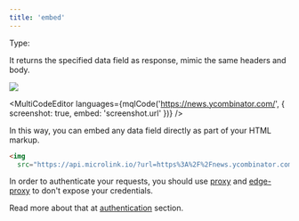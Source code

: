 ```yaml
---
title: 'embed'
--- 
```


Type: <Type children='<string>'/>

It returns the specified data field as response, mimic the same headers and body.

![](https://api.microlink.io/?url=https%3A%2F%2Fnews.ycombinator.com%2F&meta=false&screenshot=&embed=screenshot.url)

<MultiCodeEditor languages={mqlCode('https://news.ycombinator.com/', { screenshot: true, embed: 'screenshot.url' })} />

<Figcaption children='You can use dot notation to reference a nested data field of the response payload.' />

In this way, you can embed any data field directly as part of your HTML markup.

```html
<img 
  src="https://api.microlink.io/?url=https%3A%2F%2Fnews.ycombinator.com%2F&meta=false&screenshot=&embed=screenshot.url" alt="Hacker News">
```

In order to authenticate your requests, you should use [proxy](https://github.com/microlinkhq/proxy) and [edge-proxy](https://github.com/microlinkhq/edge-proxy) to don't expose your credentials. 

Read more about that at [authentication](/docs/api/parameters/authentication) section.
